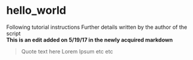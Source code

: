 # hello_world
Following tutorial instructions
Further details written by the author of the script  
**This is an edit added on 5/19/17 in the newly acquired markdown**
>Quote text here Lorem Ipsum etc etc
